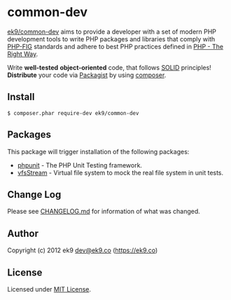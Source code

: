 common-dev
==========

[ek9/common-dev][0] aims to provide a developer with a set of modern PHP
development tools to write PHP packages and libraries that comply with
[PHP-FIG][1] standards and adhere to best PHP practices defined in [PHP - The
Right Way][2].

Write **well-tested** **object-oriented** code, that follows [SOLID][3]
principles! **Distribute** your code via [Packagist][4] by using [composer][5].


## Install

    $ composer.phar require-dev ek9/common-dev

## Packages

This package will trigger installation of the following packages:

- [phpunit][10] - The PHP Unit Testing framework.
- [vfsStream][20] - Virtual file system to mock the real file system in unit
  tests.

## Change Log

Please see [CHANGELOG.md](CHANGELOG.md) for information of what was changed.

## Author

Copyright (c) 2012 ek9 <dev@ek9.co> (https://ek9.co)

## License

Licensed under [MIT License](LICENSE).

[0]: https://packagist.org/packages/ek9/common-dev
[1]: https://github.com/php-fig/fig-standards
[2]: http://www.phptherightway.com/
[3]: https://en.wikipedia.org/wiki/SOLID_(object-oriented_design)
[4]: https://packagist.org/
[5]: https://getcomposer.org/
[10]: https://phpunit.de/
[20]: https://github.com/mikey179/vfsStream
